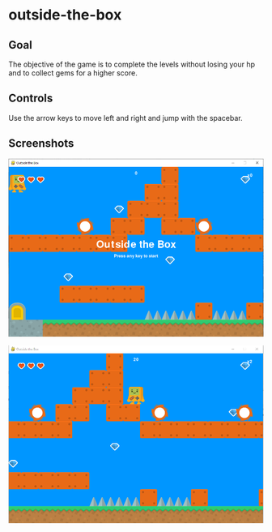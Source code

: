 # outside-the-box

## Goal

The objective of the game is to complete the levels without losing your hp and to collect gems for a higher score.

## Controls

Use the arrow keys to move left and right and jump with the spacebar. 

## Screenshots

![Title Screen](https://github.com/hwrd21/outside-the-box/blob/231288946803563b7d886f07f876a39337c53285/start.PNG)

![Gameplay](https://github.com/hwrd21/outside-the-box/blob/231288946803563b7d886f07f876a39337c53285/gameplay.PNG)
